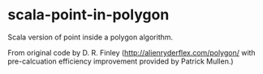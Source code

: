 # scala-point-in-polygon
Scala version of point inside a polygon algorithm.

From original code by D. R. Finley (http://alienryderflex.com/polygon/ with pre-calcuation efficiency improvement provided by Patrick Mullen.)
